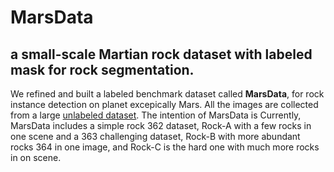 # MarsData
## a small-scale Martian rock dataset with labeled mask for rock segmentation.
We refined and built a labeled benchmark dataset called **MarsData**, for rock instance detection on planet excepically Mars. All the images are collected from a large [unlabeled dataset](https://dominikschmidt.xyz/mars32k/). The intention of MarsData is 
Currently, MarsData includes a simple rock 362 dataset, Rock-A with a few rocks in one scene and a 363 challenging dataset, Rock-B with more abundant rocks 364
in one image, and Rock-C is the hard one with much more rocks in on scene.
